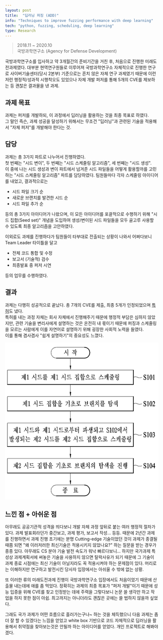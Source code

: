 ```yaml
---
layout: post
title:  "딥러닝 퍼징 (ADD)"
info: "Techniques to improve fuzzing performance with deep learning"
tech: "python, fuzzing, scheduling, deep learning"
type: Research
---
```

> 2018.11 ~ 2020.10  
> 국방과학연구소 (Agency for Defense Development)

국방과학연구소를 입사하고 약 3개월간의 준비기간을 거친 후, 처음으로 진행한 미래도전과제였다.
대부분 현역연구원들로 이루어져 국방과학연구소 자체적으로 진행한 연구로 사이버기술센터(당시 2본부) 기준으로는 흔치 않은 자체 연구 과제였기 때문에
이런저런 행정적/성과적 시행착오도 있었으나 자체 개발 퍼저를 통해 5개의 CVE를 제보하는 등 괜찮은 결과물을 낸 과제.


## 과제 목표
과제는 퍼저를 개발하되, 이 과정에서 딥러닝을 활용하는 것을 최종 목표로 하였다.  
그 말인 즉슨, 과제 성공을 달성하기 위해서는 무조건 "딥러닝"과 관련된 기술을 적용해서 "자체 퍼저"를 개발해야 한다는 것.


## 담당
과제는 총 3가지 파트로 나누어서 진행하였다.  
첫 번째는 "시드 변이", 두 번째는 "시드 스케줄링 알고리즘", 세 번째는 "시드 생성".  
이 중에 나는 시드 생성과 변이 파트에서 넘겨준 시드 파일들을 어떻게 활용할까를 고민하는 "시드 스케줄링 알고리즘" 파트를 담당하였다.
팀원들마다 각자 스케줄링 아이디어를 내었고, 결과적으로는
- 시드 파일 크기 순
- 새로운 브랜치를 발견한 시드 순
- 시드 파일 추가 순

등의 총 3가지 아이디어가 나왔으며, 이 모든 아이디어를 포괄적으로 수행하기 위해 "시드 집합(Seed set)" 개념을 도입하여
생성/변이된 시드 파일들을 모두 골고루 사용할 수 있도록 최종 알고리즘을 고안하였다. 

이외로도 과제를 진행하다가 팀원들이 타부대로 전출되는 상황이 나와서 어쩌다보니 Team Leader 타이틀을 달고
- 전체 코드 통합 및 수정
- 보고서 (기술적) 검수
- 최종발표 중 퍼저 시연

등의 업무를 수행하였다.


## 결과
과제는 다행히 성공적으로 끝났다. 총 7개의 CVE를 제출, 최종 5개가 인정되었으며 [특허](https://doi.org/10.8080/1020200102581)도 냈다.   
특허를 내는 과정 자체는 회사 자체에서 진행해주기 때문에 행정적 부담은 심하지 않았지만, 관련 기술을 변리사에게 설명하는 것은 온전히 내 몫이기 때문에
퍼징과 스케줄링을 모르는 사람에게 이를 자연어로 설명하기 위해 굉장한 사회적 노력을 들였다.  
이를 통해 겸사겸사 "쉽게 설명하기"의 중요성도 느꼈다.

![seed](../assets/img-portfolio/patent-seed.jpg)


## 느낀 점 + 아쉬운 점
아무래도 공공기관적 성격을 띄다보니 개발 자체 과정 앞뒤로 붙는 여러 행정적 절차가 있다.
과제 발표회라던가 중간보고, 과제 평가, 보고서 작성... 등등. 때문에 2년간 과제를 진행하면서
과제 진행 초기에는 분명 Cutting-edge 기술이었던 것이 과제가 종결될 때쯤 되면 "왜 이러저러한 최신기술은 적용시키지 않았나요?"
하는 질문을 받는 경우가 종종 있다.
아무래도 CS 분야 기술 발전 속도가 워낙 빠르다보니... 하지만 국가과제 특성상 과제계획서에 써놓은 기술을 사용하지 않으면 탈락사유가 되기 때문에
그 기술이 과제 종료 시점에는 최신 기술이 아닐지라도 꼭 적용시켜야 하는 문제점이 있다.
머리로는 이해하지만 연구하고 발전시킨 당사자 입장에서는 아쉬울 수 밖에 없는 상황.

또 이러한 류의 미래도전과제 진행이 국방과학연구소 입장에서도 처음이었기 때문에 산출물 내는데에 애를 좀 먹었다.
정확히는 과제의 최종 목표가 "퍼저 개발"이기 때문에 성능 입증을 위해 CVE를 찾고 인정받는 데에 주력을
그렇다보니 논문 쓸 생각만 하고 작업을 하지 못한 점이 아쉽. 최고까지는 아니더라도 괜찮은 곳에는 쓸 법하지 않을까 싶었다.

그래도 국가 과제가 어떤 흐름으로 흘러가는구나~ 하는 것을 체득했으니 다음 과제는 좀 더 잘 할 수 있겠다는 느낌을 얻었고
white box 기반으로 코드 자체적으로 딥러닝을 활용해서 취약점을 찾아보는것은 안될까 하는 아이디어를 얻었다.
개인 프로젝트로 해봐야겠다.